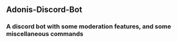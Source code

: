 ## Adonis-Discord-Bot

### A discord bot with some moderation features, and some miscellaneous commands
